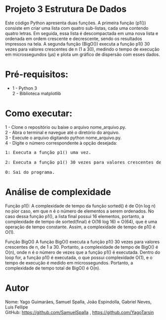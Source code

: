 # Projeto 3 Estrutura De Dados

Este código Python apresenta duas funções. A primeira função (p1()) consiste em criar uma lista com quatro sub-listas, cada uma contendo quatro letras. Em seguida, essa lista é descompactada em uma nova lista e ordenada em ordem crescente e decrescente, sendo os resultados impressos na tela. A segunda função (BigO()) executa a função p1() 30 vezes para valores crescentes de n (1 a 30), medindo o tempo de execução em microssegundos (μs) e plota um gráfico de dispersão com esses dados.

# Pré-requisitos:
-  1 - Python 3<br>
2 - Biblioteca matplotlib

# Como executar:
1 - Clone o repositório ou baixe o arquivo nome_arquivo.py.<br></pre>
2 - Abra o terminal e navegue até o diretório do arquivo.<br>
3 - Execute o arquivo digitando python nome_arquivo.py.<br>
4 - Digite o número correspondente à opção desejada:<br>
<pre>1: Executa a função p1() uma vez.<br>
2: Executa a função p1() 30 vezes para valores crescentes de n e plota um gráfico de dispersão.<br>
0: Sai do programa.<br></pre>
    
# Análise de complexidade
Função p1():
A complexidade de tempo da função sorted() é de O(n log n) no pior caso, em que n é o número de elementos a serem ordenados. No caso dessa função p1(), a lista final possui 16 elementos, portanto, a complexidade de tempo de sorted(final) é O(16 log 16) ≈ O(64), que é uma operação de tempo constante. Assim, a complexidade de tempo de p1() é O(1).

Função BigO()
A função BigO() executa a função p1() 30 vezes para valores crescentes de n, de 1 a 30. Portanto, a complexidade de tempo de BigO() é O(n), onde n é o número de vezes que a função p1() é executada. Dentro do loop for, a função p1() é executada, o que possui complexidade O(1), e o tempo de execução é medido em microssegundos. Portanto, a complexidade de tempo total de BigO() é O(n).

# Autor
Nome: Yago Guimarães, Samuel Spalla, João Espindolla, Gabriel Neves, Luis Fellipe<br>
GitHub: https://github.com/SamuelSpalla , https://github.com/YagoTarsin

